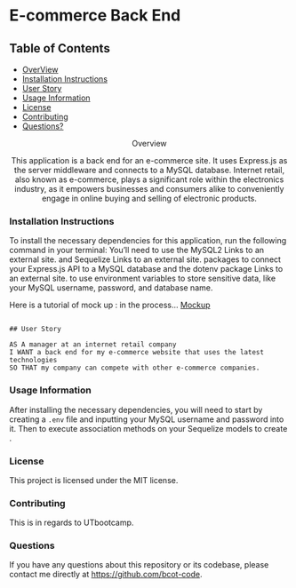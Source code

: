 # E-commerce Back End

## Table of Contents

- [OverView](#overview)
- [Installation Instructions](#installation-instructions)
- [User Story](#user-story)
- [Usage Information](#usage-information)
- [License](#license)
- [Contributing](#contributing)
- [Questions?](#questions?)

<div align="center">
 Overview

This application is a back end for an e-commerce site. It uses Express.js as the server middleware and connects to a MySQL database. Internet retail, also known as e-commerce, plays a significant role within the electronics industry, as it empowers businesses and consumers alike to conveniently engage in online buying and selling of electronic products.

</div>

### Installation Instructions

To install the necessary dependencies for this application, run the following command in your terminal:
You’ll need to use the MySQL2 Links to an external site. and Sequelize Links to an external site. packages to connect your Express.js API to a MySQL database and the dotenv package Links to an external site. to use environment variables to store sensitive data, like your MySQL username, password, and database name.

Here is a tutorial of mock up : in the process...
[Mockup](https://watch.screencastify.com/v/Wzvb9Nh4acezHtcUzjC2)

```

## User Story

AS A manager at an internet retail company
I WANT a back end for my e-commerce website that uses the latest technologies
SO THAT my company can compete with other e-commerce companies.
```

### Usage Information

After installing the necessary dependencies, you will need to start by creating a `.env` file and inputting your MySQL username and password into it. Then to execute association methods on your Sequelize models to create .

### License

This project is licensed under the MIT license.

### Contributing

This is in regards to UTbootcamp.

### Questions

If you have any questions about this repository or its codebase, please contact me directly at https://github.com/bcot-code.
